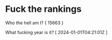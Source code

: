 # Fuck the rankings

Who the hell am I?
{ 15663 }

What fucking year is it?
[ 2024-01-01T04:21:01Z ]
